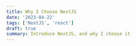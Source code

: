 ```yaml
---
title: Why I Choose NextJS
date: '2023-04-22'
tags: ['NextJS', 'react']
draft: true
summary: Introduce NextJS, and why I choose it
---
```

